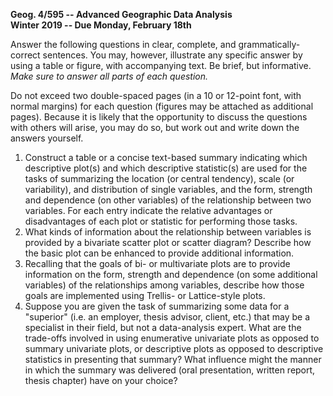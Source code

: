 **Geog. 4/595 --  Advanced Geographic Data Analysis**  
**Winter 2019 -- Due Monday, February 18th**

Answer the following questions in clear, complete, and grammatically-correct sentences. You may, however, illustrate any specific answer by using a table or figure, with accompanying text. Be brief, but informative. *Make sure to answer all parts of each question.*

Do not exceed two double-spaced pages (in a 10 or 12-point font, with normal margins) for each question (figures may be attached as additional pages).  Because it is likely that the opportunity to discuss the questions with others will arise, you may do so, but work out and write down the answers yourself.

1. Construct a table or a concise text-based summary indicating which descriptive plot(s) and which descriptive statistic(s) are used for the tasks of summarizing the location (or central tendency), scale (or variability), and distribution of single variables, and the form, strength and dependence (on other variables) of the relationship between two variables.  For each entry indicate the relative advantages or disadvantages of each plot or statistic for performing those tasks. 
2. What kinds of information about the relationship between variables is provided by a bivariate scatter plot or scatter diagram?  Describe how the basic plot can be enhanced to provide additional information.
3. Recalling that the goals of bi- or multivariate plots are to provide information on the form, strength and dependence (on some additional variables) of the relationships among variables, describe how those goals are implemented using Trellis- or Lattice-style plots.
4. Suppose you are given the task of summarizing some data for a "superior" (i.e. an employer, thesis advisor, client, etc.) that may be a specialist in their field, but not a data-analysis expert.  What are the trade-offs involved in using enumerative univariate plots as opposed to summary univariate plots, or descriptive plots as opposed to descriptive statistics in presenting that summary?   What influence might the manner in which the summary was delivered (oral presentation, written report, thesis chapter) have on your choice?
